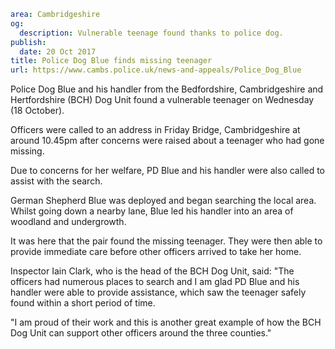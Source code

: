 ```yaml
area: Cambridgeshire
og:
  description: Vulnerable teenage found thanks to police dog.
publish:
  date: 20 Oct 2017
title: Police Dog Blue finds missing teenager
url: https://www.cambs.police.uk/news-and-appeals/Police_Dog_Blue
```

Police Dog Blue and his handler from the Bedfordshire, Cambridgeshire and Hertfordshire (BCH) Dog Unit found a vulnerable teenager on Wednesday (18 October).

Officers were called to an address in Friday Bridge, Cambridgeshire at around 10.45pm after concerns were raised about a teenager who had gone missing.

Due to concerns for her welfare, PD Blue and his handler were also called to assist with the search.

German Shepherd Blue was deployed and began searching the local area. Whilst going down a nearby lane, Blue led his handler into an area of woodland and undergrowth.

It was here that the pair found the missing teenager. They were then able to provide immediate care before other officers arrived to take her home.

Inspector Iain Clark, who is the head of the BCH Dog Unit, said: "The officers had numerous places to search and I am glad PD Blue and his handler were able to provide assistance, which saw the teenager safely found within a short period of time.

"I am proud of their work and this is another great example of how the BCH Dog Unit can support other officers around the three counties."
